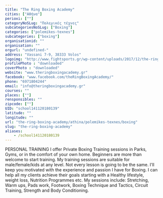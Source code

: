 ```yaml
---
title: "The Ring Boxing Academy"
cities: ["Αθήνα"]
perioxi: [""]
categoryNoSLug: "Πολεμικές τέχνες"
subcategoriesNoSLug: ["Boxing"]
categories: ["polemikes-texnes"]
subcategories: ["boxing"]
organisationid: ""
organisation: ""
orgurl: "undefined-"
address: "Vassani 7-9, 38333 Volos"
logoimg: "http://www.fightsports.gr/wp-content/uploads/2017/12/the-ring-boxing-academy.jpg"
profilePhoto : "downloaded"
coverPhoto : "downloaded"
website: "www.theringboxingacademy.gr"
facebook: "www.facebook.com/theRingBoxingAcademy/"
phone: "6971804244"
email: "info@theringboxingacademy.gr"
courses: ""
places: [""]
rensponsibles: ""
zipcode: [""]
UID: "school141120180139"
latitude: ""
longitude: ""
url: "the-ring-boxing-academy/athina/polemikes-texnes/boxing"
slug: "the-ring-boxing-academy"
aliases:
    - /school141120180139
---
```





PERSONAL TRAINING I offer Private Boxing Training sessions in Parks, Gyms, or in the comfort of your own home. Beginners are more than welcome to start training. My training sessions are suitable for male/female/kids at any level. Not every lesson is going to be the same. I&#39;ll keep you motivated with the experience and passion I have for Boxing. I can help all my clients achieve their goals starting with a Healthy lifestyle, weight loss, Nutrition Programmes etc. My sessions include: Stretching, Warm ups, Pads work, Footwork, Boxing Technique and Tactics, Circuit Training, Strength and Body Conditioning.